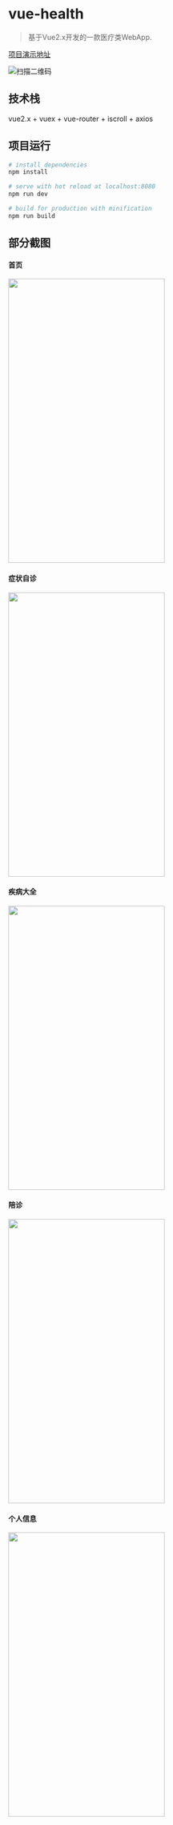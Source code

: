 # vue-health

> 基于Vue2.x开发的一款医疗类WebApp.

[项目演示地址](https://heaven-s.github.io/vue2-health)

![扫描二维码](https://github.com/Heaven-s/vue2-health/blob/master/readme/code.png)

## 技术栈

vue2.x + vuex + vue-router + iscroll + axios

## 项目运行

``` bash
# install dependencies
npm install

# serve with hot reload at localhost:8080
npm run dev

# build for production with minification
npm run build
```

## 部分截图


#### 首页

<img src="https://github.com/Heaven-s/vue2-health/blob/master/readme/0.png" width="312" height="568"/>


#### 症状自诊

<img src="https://github.com/Heaven-s/vue2-health/blob/master/readme/1.gif" width="312" height="568"/>


#### 疾病大全

<img src="https://github.com/Heaven-s/vue2-health/blob/master/readme/2.png" width="312" height="568"/>


#### 陪诊

<img src="https://github.com/Heaven-s/vue2-health/blob/master/readme/3.png" width="312" height="568"/>


#### 个人信息

<img src="https://github.com/Heaven-s/vue2-health/blob/master/readme/4.png" width="312" height="568"/>
